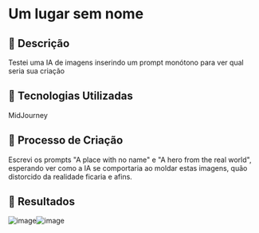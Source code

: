 # Um lugar sem nome

## 📒 Descrição
Testei uma IA de imagens inserindo um prompt monótono para ver qual seria sua criação

## 🤖 Tecnologias Utilizadas
MidJourney

## 🧐 Processo de Criação
Escrevi os prompts "A place with no name" e "A hero from the real world", esperando ver como a IA se comportaria ao moldar estas imagens, quão distorcido da realidade ficaria e afins.

## 🚀 Resultados
![image](https://github.com/user-attachments/assets/87217c3b-5c6d-449a-8f7a-cb94402e0bf2)![image](https://github.com/user-attachments/assets/fdbe2a44-3e6e-4f55-87fb-4803d02dd72c)

